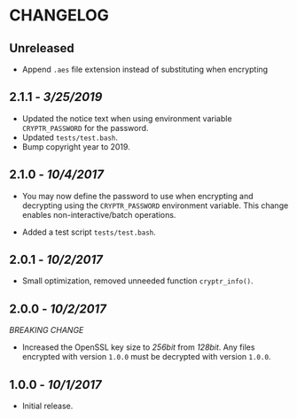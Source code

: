 CHANGELOG
=========

## Unreleased

- Append `.aes` file extension instead of substituting when encrypting

## 2.1.1 - *3/25/2019*

- Updated the notice text when using environment variable `CRYPTR_PASSWORD` for the password.
- Updated `tests/test.bash`.
- Bump copyright year to 2019.

## 2.1.0 - *10/4/2017*

- You may now define the password to use when encrypting and decrypting using the `CRYPTR_PASSWORD` environment variable. This change enables non-interactive/batch operations.

- Added a test script `tests/test.bash`.

## 2.0.1 - *10/2/2017*

- Small optimization, removed unneeded function `cryptr_info()`.

## 2.0.0 - *10/2/2017*

*BREAKING CHANGE*
- Increased the OpenSSL key size to *256bit* from *128bit*. Any files encrypted with version `1.0.0` must be decrypted with version `1.0.0`. 

## 1.0.0 - *10/1/2017*

- Initial release.
